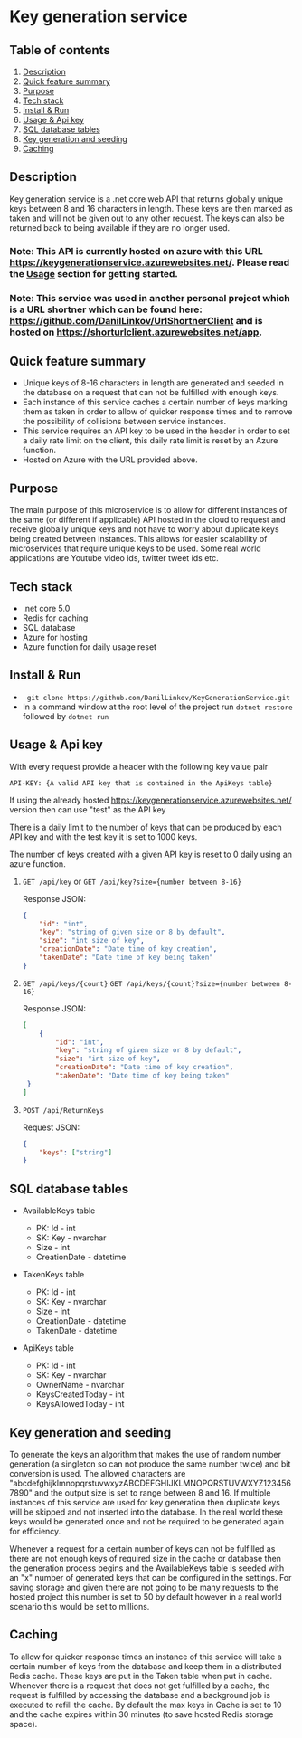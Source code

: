# Key generation service

## Table of contents

1. [Description](#description)
2. [Quick feature summary](#quick-feature-summary)
3. [Purpose](#purpose)
4. [Tech stack](#tech-stack)
5. [Install & Run](#install--run)
6. [Usage & Api key](#usage--api-key)
7. [SQL database tables](#sql-database-tables)
8. [Key generation and seeding](#key-generation-and-seeding)
9. [Caching](#caching)

## Description

Key generation service is a .net core web API that returns globally unique keys between 8 and 16 characters in length. These keys are then marked as taken and will not be given out to any other request. The keys can also be returned back to being available if they are no longer used. 

### Note: This API is currently hosted on azure with this URL https://keygenerationservice.azurewebsites.net/. Please read the [Usage](#usage-&-api-key) section for getting started.

### Note: This service was used in another personal project which is a URL shortner which can be found here: https://github.com/DanilLinkov/UrlShortnerClient and is hosted on https://shorturlclient.azurewebsites.net/app.

## Quick feature summary

- Unique keys of 8-16 characters in length are generated and seeded in the database on a request that can not be fulfilled with enough keys.
- Each instance of this service caches a certain number of keys marking them as taken in order to allow of quicker response times and to remove the possibility of collisions between service instances.
- This service requires an API key to be used in the header in order to set a daily rate limit on the client, this daily rate limit is reset by an Azure function.
- Hosted on Azure with the URL provided above.

## Purpose

The main purpose of this microservice is to allow for different instances of the same (or different if applicable) API hosted in the cloud to request and receive globally unique keys and not have to worry about duplicate keys being created between instances. This allows for easier scalability of microservices that require unique keys to be used. Some real world applications are Youtube video ids, twitter tweet ids etc.

## Tech stack

- .net core 5.0
- Redis for caching
- SQL database
- Azure for hosting
- Azure function for daily usage reset

## Install & Run

- ` git clone https://github.com/DanilLinkov/KeyGenerationService.git`
- In a command window at the root level of the project run `dotnet restore` followed by `dotnet run`

## Usage & Api key

With every request provide a header with the following key value pair

`API-KEY: {A valid API key that is contained in the ApiKeys table}`

If using the already hosted https://keygenerationservice.azurewebsites.net/ version then can use "test" as the API key

There is a daily limit to the number of keys that can be produced by each API key and with the test key it is set to 1000 keys.

The number of keys created with a given API key is reset to 0 daily using an azure function.

1) `GET /api/key` or `GET /api/key?size={number between 8-16}`

   Response JSON:

   ```json
   {
       "id": "int",
       "key": "string of given size or 8 by default",
       "size": "int size of key",
       "creationDate": "Date time of key creation",
       "takenDate": "Date time of key being taken"
   }
   ```

   

2) `GET /api/keys/{count}` `GET /api/keys/{count}?size={number between 8-16}`

   Response JSON:

   ```json
   [
       {
           "id": "int",
           "key": "string of given size or 8 by default",
           "size": "int size of key",
           "creationDate": "Date time of key creation",
           "takenDate": "Date time of key being taken"
   	}
   ]
   ```

   

3) `POST /api/ReturnKeys`

   Request JSON:
   
   ```json
   {
       "keys": ["string"]
   }
   ```
   
   

## SQL database tables

- AvailableKeys table
  - PK: Id - int
  - SK: Key - nvarchar
  - Size - int
  - CreationDate - datetime
- TakenKeys table
  - PK: Id - int
  - SK: Key - nvarchar
  - Size - int
  - CreationDate - datetime
  - TakenDate - datetime

- ApiKeys table
  - PK: Id - int
  - SK: Key - nvarchar
  - OwnerName - nvarchar
  - KeysCreatedToday - int
  - KeysAllowedToday - int

## Key generation and seeding

To generate the keys an algorithm that makes the use of random number generation (a singleton so can not produce the same number twice) and bit conversion is used. The allowed characters are "abcdefghijklmnopqrstuvwxyzABCDEFGHIJKLMNOPQRSTUVWXYZ1234567890" and the output size is set to range between 8 and 16. If multiple instances of this service are used for key generation then duplicate keys will be skipped and not inserted into the database. In the real world these keys would be generated once and not be required to be generated again for efficiency.

Whenever a request for a certain number of keys can not be fulfilled as there are not enough keys of required size in the cache or database then the generation process begins and the AvailableKeys table is seeded with an "x" number of generated keys that can be configured in the settings. For saving storage and given there are not going to be many requests to the hosted project this number is set to 50 by default however in a real world scenario this would be set to millions.

## Caching

To allow for quicker response times an instance of this service will take a certain number of keys from the database and keep them in a distributed Redis cache. These keys are put in the Taken table when put in cache. Whenever there is a request that does not get fulfilled by a cache, the request is fulfilled by accessing the database and a background job is executed to refill the cache. By default the max keys in Cache is set to 10 and the cache expires within 30 minutes (to save hosted Redis storage space).

